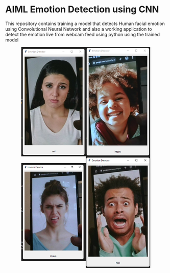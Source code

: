 # AIML Emotion Detection using CNN

This repository contains training a model that detects Human facial emotion using Convolutional Neural Network and also a working application to detect the emotion live from webcam feed using python using the trained model
<div style="display: flex;
  align-items: center;
  justify-content: center;">
<img src="working examples/sad.png" width='40%' alt='sad'>
<img src="working examples/happy.png" width='40%' alt='happy'>
</div>
<div style="display: flex;
  align-items: center;
  justify-content: center;">
<img src="working examples/disgust.png" width='40%' alt='disgust'>
<img src="working examples/fear.png" width='40%' alt='fear'>
</div>
